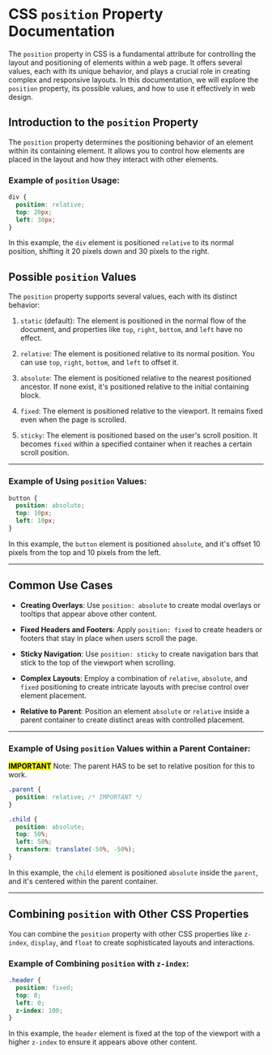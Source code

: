 # CSS `position` Property Documentation

The `position` property in CSS is a fundamental attribute for controlling the layout and positioning of elements within a web page. It offers several values, each with its unique behavior, and plays a crucial role in creating complex and responsive layouts. In this documentation, we will explore the `position` property, its possible values, and how to use it effectively in web design.

## Introduction to the `position` Property

The `position` property determines the positioning behavior of an element within its containing element. It allows you to control how elements are placed in the layout and how they interact with other elements.

### Example of `position` Usage:

```css
div {
  position: relative;
  top: 20px;
  left: 30px;
}
```

In this example, the `div` element is positioned `relative` to its normal position, shifting it 20 pixels down and 30 pixels to the right.

## Possible `position` Values

The `position` property supports several values, each with its distinct behavior:

1. `static` (default): The element is positioned in the normal flow of the document, and properties like `top`, `right`, `bottom`, and `left` have no effect.

2. `relative`: The element is positioned relative to its normal position. You can use `top`, `right`, `bottom`, and `left` to offset it.

3. `absolute`: The element is positioned relative to the nearest positioned ancestor. If none exist, it's positioned relative to the initial containing block.

4. `fixed`: The element is positioned relative to the viewport. It remains fixed even when the page is scrolled.

5. `sticky`: The element is positioned based on the user's scroll position. It becomes `fixed` within a specified container when it reaches a certain scroll position.

---

### Example of Using `position` Values:

```css
button {
  position: absolute;
  top: 10px;
  left: 10px;
}
```

In this example, the `button` element is positioned `absolute`, and it's offset 10 pixels from the top and 10 pixels from the left.

---

## Common Use Cases

- **Creating Overlays**: Use `position: absolute` to create modal overlays or tooltips that appear above other content.

- **Fixed Headers and Footers**: Apply `position: fixed` to create headers or footers that stay in place when users scroll the page.

- **Sticky Navigation**: Use `position: sticky` to create navigation bars that stick to the top of the viewport when scrolling.

- **Complex Layouts**: Employ a combination of `relative`, `absolute`, and `fixed` positioning to create intricate layouts with precise control over element placement.

- **Relative to Parent**: Position an element `absolute` or `relative` inside a parent container to create distinct areas with controlled placement.

---

### Example of Using `position` Values within a Parent Container:

**<mark>IMPORTANT</mark>** Note: The parent HAS to be set to relative position for this to work.

```css
.parent {
  position: relative; /* IMPORTANT */ 
}

.child {
  position: absolute;
  top: 50%;
  left: 50%;
  transform: translate(-50%, -50%);
}
```

In this example, the `child` element is positioned `absolute` inside the `parent`, and it's centered within the parent container.

---

## Combining `position` with Other CSS Properties

You can combine the `position` property with other CSS properties like `z-index`, `display`, and `float` to create sophisticated layouts and interactions.

### Example of Combining `position` with `z-index`:

```css
.header {
  position: fixed;
  top: 0;
  left: 0;
  z-index: 100;
}
```

In this example, the `header` element is fixed at the top of the viewport with a higher `z-index` to ensure it appears above other content.
